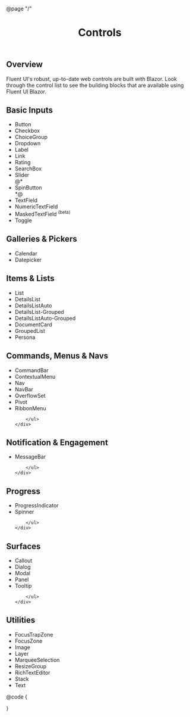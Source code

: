 ﻿@page "/"

<header class="root">
    <h1 class="title">Controls</h1>
</header>
<div class="section" style="transition-delay: 0s;">
    <div id="overview" tabindex="-1">
        <h2 class="subHeading hiddenContent">Overview</h2>
    </div>
    <div class="content">
        <div class="ms-Markdown">
            <p>
                Fluent UI's robust, up-to-date web controls are built with Blazor. Look through the control list to see the building blocks that are available using Fluent UI Blazor.
            </p>
        </div>
    </div>
</div>
<div class="section" style="transition-delay: 0.05s;">
    <div class="sectionHeader">
        <h2 class="subHeading" id="basic-inputs">Basic Inputs</h2>
    </div>
    <div class="content">
        <ul class="uListFlex">
            <li class="uThird"><Link Href="ButtonsPage">Button</Link></li>
            <li class="uThird"><Link Href="CheckboxPage">Checkbox</Link></li>
            <li class="uThird"><Link Href="ChoiceGroupPage">ChoiceGroup</Link></li>
            <li class="uThird"><Link Href="DropdownPage">Dropdown</Link></li>
            <li class="uThird"><Link Href="LabelPage">Label</Link></li>
            <li class="uThird"><Link Href="LinkPage">Link</Link></li>
            <li class="uThird"><Link Href="RatingPage">Rating</Link></li>
            <li class="uThird"><Link Href="SearchBoxPage">SearchBox</Link></li>
            <li class="uThird"><Link Href="SliderPage">Slider</Link></li>
            @*<li class="uThird"><Link href="spinbutton">SpinButton</a></li>*@
            <li class="uThird"><Link Href="TextFieldPage">TextField</Link></li>
            <li class="uThird"><Link Href="NumericTextFieldPage">NumericTextField</Link></li>
            <li class="uThird"><Link Href="MaskedTextFieldPage">MaskedTextField</Link> <sup>(beta)</sup></li>
            <li class="uThird"><Link Href="TogglePage">Toggle</Link></li>
        </ul>
    </div>
</div>

<div class="section" style="transition-delay: 0.1s;">
    <div class="sectionHeader">
        <h2 class="subHeading" id="basic-inputs">Galleries & Pickers</h2>
    </div>
    <div class="content">
        <ul class="uListFlex">
            <li class="uThird"><Link Href="CalendarPage">Calendar</Link></li>
            <li class="uThird"><Link Href="DatePickerPage">Datepicker</Link></li>
        </ul>
    </div>
</div>
<div class="section" style="transition-delay: 0.15s;">
    <div class="sectionHeader">
        <h2 class="subHeading" id="basic-inputs">Items & Lists</h2>
    </div>
    <div class="content">
        <ul class="uListFlex">
            <li class="uThird"><Link Href="ListPage">List</Link></li>
            <li class="uThird"><Link Href="DetailsListPageBasic">DetailsList</Link></li>
            <li class="uThird"><Link Href="DetailsListAutoPage">DetailsListAuto</Link></li>
            <li class="uThird"><Link Href="DetailsListGroupedPage">DetailsList-Grouped</Link></li>
            <li class="uThird"><Link Href="DetailsListAutoGroupedPage">DetailsListAuto-Grouped</Link></li>
            <li class="uThird"><Link Href="DocumentCardPage">DocumentCard</Link></li>
            <li class="uThird"><Link Href="GroupedListPage">GroupedList</Link></li>
            <li class="uThird"><Link Href="PersonaPage">Persona</Link></li>
        </ul>
    </div>
</div>
<div class="section" style="transition-delay: 0.2s;">
    <div class="sectionHeader">
        <h2 class="subHeading" id="basic-inputs">Commands, Menus & Navs</h2>
    </div>
    <div class="content">
        <ul class="uListFlex">
            <li class="uThird"><Link Href="CommandBarPage">CommandBar</Link></li>
            <li class="uThird"><Link Href="ContextualMenuPage">ContextualMenu</Link></li>
            <li class="uThird"><Link Href="NavPage">Nav</Link></li>
            <li class="uThird"><Link Href="NavBarPage">NavBar</Link></li>
            <li class="uThird"><Link Href="OverflowSetPage">OverflowSet</Link></li>
            <li class="uThird"><Link Href="PivotPage">Pivot</Link></li>
            <li class="uThird"><Link Href="RibbonMenuPage">RibbonMenu</Link></li>

        </ul>
    </div>
</div>
<div class="section" style="transition-delay: 0.25s;">
    <div class="sectionHeader">
        <h2 class="subHeading" id="basic-inputs">Notification & Engagement</h2>
    </div>
    <div class="content">
        <ul class="uListFlex">
            <li class="uThird"><Link Href="MessageBarPage">MessageBar</Link></li>

        </ul>
    </div>
</div>
<div class="section" style="transition-delay: 0.3s;">
    <div class="sectionHeader">
        <h2 class="subHeading" id="basic-inputs">Progress</h2>
    </div>
    <div class="content">
        <ul class="uListFlex">
            <li class="uThird"><Link Href="ProgressIndicatorPage">ProgressIndicator</Link></li>
            <li class="uThird"><Link Href="SpinnerPage">Spinner</Link></li>

        </ul>
    </div>
</div>
<div class="section" style="transition-delay: 0.35s;">
    <div class="sectionHeader">
        <h2 class="subHeading" id="basic-inputs">Surfaces</h2>
    </div>
    <div class="content">
        <ul class="uListFlex">
            <li class="uThird"><Link Href="CalloutPage">Callout</Link></li>
            <li class="uThird"><Link Href="DialogPage">Dialog</Link></li>
            <li class="uThird"><Link Href="ModalPage">Modal</Link></li>
            <li class="uThird"><Link Href="PanelPage">Panel</Link></li>
            <li class="uThird"><Link Href="TooltipPage">Tooltip</Link></li>

        </ul>
    </div>
</div>
<div class="section" style="transition-delay: 0.4s;">
    <div class="sectionHeader">
        <h2 class="subHeading" id="basic-inputs">Utilities</h2>
    </div>
    <div class="content">
        <ul class="uListFlex">
            <li class="uThird"><Link Href="FocusTrapZonePage">FocusTrapZone</Link></li>
            <li class="uThird"><Link Href="FocusZonePage">FocusZone</Link></li>
            <li class="uThird"><Link Href="ImagePage">Image</Link></li>
            <li class="uThird"><Link Href="LayerPage">Layer</Link></li>
            <li class="uThird"><Link Href="MarqueeSelectionPage">MarqueeSelection</Link></li>
            <li class="uThird"><Link Href="ResizeGroupPage">ResizeGroup</Link></li>
            <li class="uThird"><Link Href="RichTextEditorPage">RichTextEditor</Link></li>
            <li class="uThird"><Link Href="StackPage">Stack</Link></li>
            <li class="uThird"><Link Href="TextPage">Text</Link></li>
        </ul>
    </div>
</div>

@code {

}